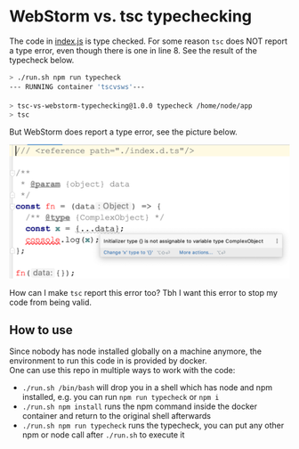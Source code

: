 # WebStorm vs. tsc typechecking

The code in [index.js](index.js) is type checked.
For some reason `tsc` does NOT report a type error, even though there is one in line 8.
See the result of the typecheck below.

```bash
> ./run.sh npm run typecheck
--- RUNNING container 'tscvsws'---

> tsc-vs-webstorm-typechecking@1.0.0 typecheck /home/node/app
> tsc

```

But WebStorm does report a type error, see the picture below. 

![WebStorms typing error message](./webstorm-type-error.png)

How can I make `tsc` report this error too? Tbh I want this error to stop my code from being valid.

## How to use

Since nobody has node installed globally on a machine anymore, the environment to run this code
in is provided by docker.  
One can use this repo in multiple ways to work with the code:
- `./run.sh /bin/bash` will drop you in a shell which has node and npm installed, e.g. you can run `npm run typecheck` or `npm i`
- `./run.sh npm install` runs the npm command inside the docker container and return to the original shell afterwards
- `./run.sh npm run typecheck` runs the typecheck, you can put any other npm or node call after `./run.sh` to execute it

